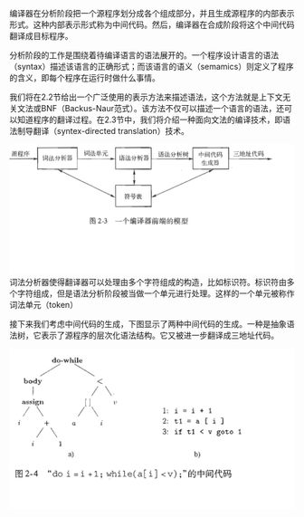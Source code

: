 编译器在分析阶段把一个源程序划分成各个组成部分，并且生成源程序的内部表示形式。这种内部表示形式称为中间代码。然后，编译器在合成阶段将这个中间代码翻译成目标程序。

分析阶段的工作是围绕着待编译语言的语法展开的。一个程序设计语言的语法（syntax）描述该语言的正确形式；而该语言的语义（semamics）则定义了程序的含义，即每个程序在运行时做什么事情。

我们将在2.2节给出一个广泛使用的表示方法来描述语法，这个方法就是上下文无关文法或BNF（Backus-Naur范式）。该方法不仅可以描述一个语言的语法，还可以知道程序的翻译过程。在2.3节中，我们将介绍一种面向文法的编译技术，即语法制导翻译（syntex-directed translation）技术。

![](/assets/a.jpg)词法分析器使得翻译器可以处理由多个字符组成的构造，比如标识符。标识符由多个字符组成，但是语法分析阶段被当做一个单元进行处理。这样的一个单元被称作词法单元（token）

接下来我们考虑中间代码的生成，下图显示了两种中间代码的生成。一种是抽象语法树，它表示了源程序的层次化语法结构。它又被进一步翻译成三地址代码。

![](/assets/b.jpg)

